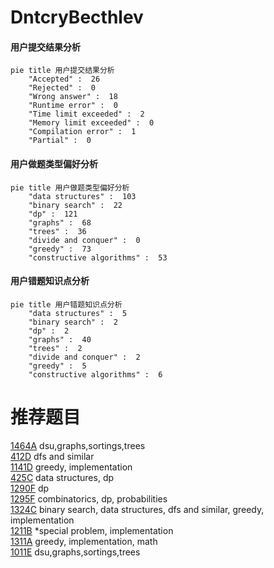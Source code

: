 # DntcryBecthlev

<!-- tabs:start -->



#### **用户提交结果分析**

```mermaid
pie title 用户提交结果分析
    "Accepted" :  26
    "Rejected" :  0
    "Wrong answer" :  18
    "Runtime error" :  0
    "Time limit exceeded" :  2
    "Memory limit exceeded" :  0
    "Compilation error" :  1
    "Partial" :  0
```

#### **用户做题类型偏好分析**

```mermaid
pie title 用户做题类型偏好分析
    "data structures" :  103
    "binary search" :  22
    "dp" :  121
    "graphs" :  68
    "trees" :  36
    "divide and conquer" :  0
    "greedy" :  73
    "constructive algorithms" :  53
```
#### **用户错题知识点分析**

```mermaid
pie title 用户错题知识点分析
    "data structures" :  5
    "binary search" :  2
    "dp" :  2
    "graphs" :  40
    "trees" :  2
    "divide and conquer" :  2
    "greedy" :  5
    "constructive algorithms" :  6
```



<!-- tabs:end -->
# 推荐题目
[1464A](https://codeforces.com/contest/1464/problem/A)		dsu,graphs,sortings,trees		  
[412D](https://codeforces.com/contest/412/problem/D)		dfs and similar		  
[1141D](https://codeforces.com/contest/1141/problem/D)		greedy,
                        implementation		  
[425C](https://codeforces.com/contest/425/problem/C)		data structures,
                        dp		  
[1290F](https://codeforces.com/contest/1290/problem/F)		dp		  
[1295F](https://codeforces.com/contest/1295/problem/F)		combinatorics,
                        dp,
                        probabilities		  
[1324C](https://codeforces.com/contest/1324/problem/C)		binary search,
                        data structures,
                        dfs and similar,
                        greedy,
                        implementation		  
[1211B](https://codeforces.com/contest/1211/problem/B)		*special problem,
                        implementation		  
[1311A](https://codeforces.com/contest/1311/problem/A)		greedy,
                        implementation,
                        math		  
[1011E](https://codeforces.com/contest/1011/problem/E)		dsu,graphs,sortings,trees		  
